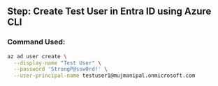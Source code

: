## Step: Create Test User in Entra ID using Azure CLI

### Command Used:
```bash
az ad user create \
  --display-name "Test User" \
  --password 'StrongP@ssw0rd!' \
  --user-principal-name testuser1@mujmanipal.onmicrosoft.com
